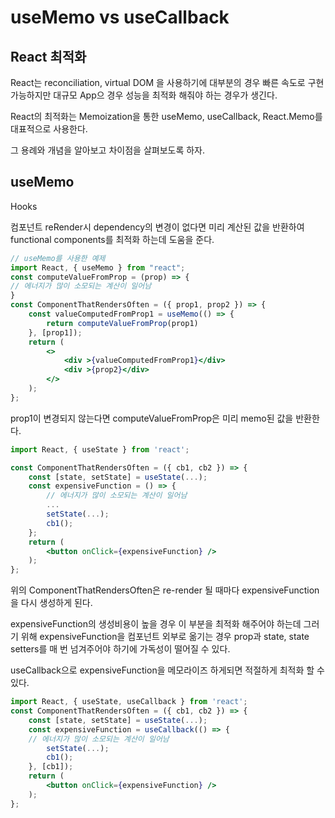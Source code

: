 # useMemo vs useCallback
## React 최적화

React는 reconciliation, virtual DOM 을 사용하기에 대부분의 경우 빠른 속도로 구현 가능하지만 대규모 App으 경우 성능을 최적화 해줘야 하는 경우가 생긴다.

React의 최적화는 Memoization을 통한 useMemo, useCallback, React.Memo를 대표적으로 사용한다.

그 용례와 개념을 알아보고 차이점을 살펴보도록 하자.

## useMemo

Hooks

컴포넌트 reRender시 dependency의 변경이 없다면 미리 계산된 값을 반환하여 functional components를 최적화 하는데 도움을 준다.
```jsx
// useMemo를 사용한 예제
import React, { useMemo } from "react";
const computeValueFromProp = (prop) => {
// 에너지가 많이 소모되는 계산이 일어남
}
const ComponentThatRendersOften = ({ prop1, prop2 }) => {
	const valueComputedFromProp1 = useMemo(() => {
		return computeValueFromProp(prop1)
	}, [prop1]);
	return (
		<>
			<div >{valueComputedFromProp1}</div>
			<div >{prop2}</div>
		</>
	);
};
```

prop1이 변경되지 않는다면 computeValueFromProp은 미리 memo된 값을 반환한다.

```jsx
import React, { useState } from 'react';

const ComponentThatRendersOften = ({ cb1, cb2 }) => {
	const [state, setState] = useState(...);
	const expensiveFunction = () => {
		// 에너지가 많이 소모되는 계산이 일어남
		...
		setState(...);
		cb1();
	};
	return (
		<button onClick={expensiveFunction} />
	);
};
```

위의 ComponentThatRendersOften은 re-render 될 때마다 expensiveFunction을 다시 생성하게 된다.

expensiveFunction의 생성비용이 높을 경우 이 부분을 최적화 해주어야 하는데 그러기 위해 expensiveFunction을 컴포넌트 외부로 옮기는 경우 prop과 state, state setters를 매 번 넘겨주어야 하기에 가독성이 떨어질 수 있다.

useCallback으로 expensiveFunction을 메모라이즈 하게되면 적절하게 최적화 할 수 있다.

```jsx
import React, { useState, useCallback } from 'react';
const ComponentThatRendersOften = ({ cb1, cb2 }) => {
	const [state, setState] = useState(...);
	const expensiveFunction = useCallback(() => {
	// 에너지가 많이 소모되는 계산이 일어남
		setState(...);
		cb1();
	}, [cb1]);
	return (
		<button onClick={expensiveFunction} />
	);
};
```